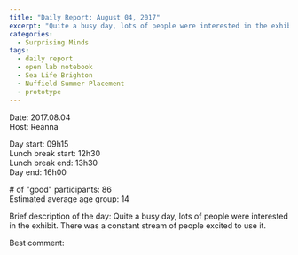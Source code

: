 ```yaml
---
title: "Daily Report: August 04, 2017"
excerpt: "Quite a busy day, lots of people were interested in the exhibit. "
categories:
  - Surprising Minds
tags:
  - daily report
  - open lab notebook
  - Sea Life Brighton
  - Nuffield Summer Placement
  - prototype
---
```


Date: 2017.08.04   
Host: Reanna 

Day start: 09h15   
Lunch break start: 12h30  
Lunch break end: 13h30  
Day end: 16h00  

\# of "good" participants: 86  
Estimated average age group: 14

Brief description of the day: Quite a busy day, lots of people were interested in the exhibit. There was a constant stream of people excited to use it.

Best comment:
